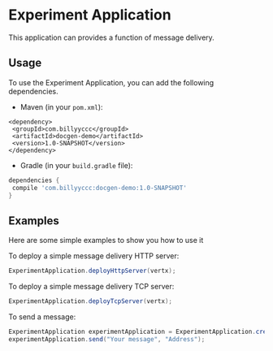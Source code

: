 # Experiment Application

This application can provides a function of message delivery.

## Usage

To use the Experiment Application, you can add the following dependencies.

* Maven (in your `pom.xml`):

```
<dependency>
 <groupId>com.billyyccc</groupId>
 <artifactId>docgen-demo</artifactId>
 <version>1.0-SNAPSHOT</version>
</dependency>
```

* Gradle (in your `build.gradle` file):

```groovy
dependencies {
 compile 'com.billyyccc:docgen-demo:1.0-SNAPSHOT'
}
```

## Examples

Here are some simple examples to show you how to use it

To deploy a simple message delivery HTTP server:

```java
ExperimentApplication.deployHttpServer(vertx);
```

To deploy a simple message delivery TCP server:

```java
ExperimentApplication.deployTcpServer(vertx);
```

To send a message:

```java
ExperimentApplication experimentApplication = ExperimentApplication.createApplication();
experimentApplication.send("Your message", "Address");
```